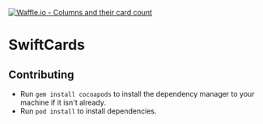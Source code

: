 [![Waffle.io - Columns and their card count](https://badge.waffle.io/IrinaSTA/swiftcards.svg?columns=all)](https://waffle.io/IrinaSTA/swiftcards)

# SwiftCards

## Contributing

* Run `gem install cocoapods` to install the dependency manager to your machine if it isn't already.
* Run `pod install` to install dependencies.
